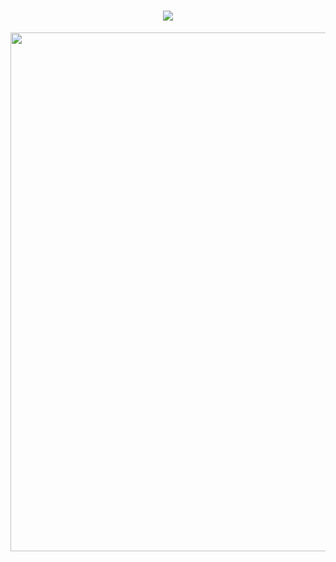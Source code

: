 <h1 align="center">
    <img src="https://readme-typing-svg.herokuapp.com/?font=Righteous&size=35&center=true&vCenter=true&width=500&height=70&duration=4000&lines=Hello+Coders!+👋;+I'm+Susan!;" />
</h1>

<img width="830" src="https://github-readme-activity-graph.vercel.app/graph?username=suzblu&bg_color=21232a&color=a8eeff&line=61dafb&point=f0fcff&area=true&hide_border=false" />




